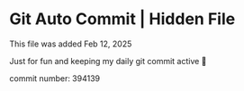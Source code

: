 # Git Auto Commit | Hidden File

This file was added Feb 12, 2025

Just for fun and keeping my daily git commit active 🤪

commit number: 394139
